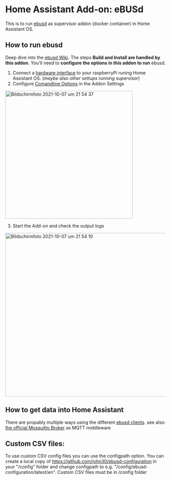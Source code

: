 # Home Assistant Add-on: eBUSd

This is to run [ebusd](http://ebusd.eu) as supervisor addon (docker container) in Home Assistant OS.



## How to run ebusd

Deep dive into the [ebusd Wiki](https://github.com/john30/ebusd/wiki).
The steps **Build and Install are handled by this addon**. You'll need to **configure the options in this addon to run** ebusd.

1. Connect a [hardware interface](https://github.com/john30/ebusd/wiki/6.-Hardware) to your raspberryPi runing Home Assistant OS. (_maybe also other settups running supervisor_)
2. Configure [Comandline Options](https://github.com/john30/ebusd/wiki/2.-Run) in the Addon Settings
  <img width="400" alt="Bildschirmfoto 2021-10-07 um 21 54 37" src="https://user-images.githubusercontent.com/1786188/136459269-1976afc2-c572-47cd-84fd-cf002cbc48c5.png">

3. Start the Add-on and check the output logs
  <img width="512" alt="Bildschirmfoto 2021-10-07 um 21 54 10" src="https://user-images.githubusercontent.com/1786188/136459050-16ab7c10-0fe0-40ff-b20d-b6eb1730630d.png">


## How to get data into Home Assistant

There are propably multiple ways using the different [ebusd clients](https://github.com/john30/ebusd/wiki/3.-Clients-and-commands).
see also: [the official Mosquitto Broker](https://github.com/home-assistant/addons/blob/master/mosquitto/DOCS.md) as MQTT middleware

## Custom CSV files:

To use custom CSV config files you can use the configpath option. You can create a local copy of https://github.com/john30/ebusd-configuration in your "/config" folder and change configpath to e.g. "/config/ebusd-configuration/latest/en".  Custom CSV files must be in /config folder
